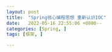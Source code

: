 ```yaml
---
layout: post
title:  "Spring核心编程思想 重新认识IOC"
date:   2022-05-16 22:55:06 +0800--
categories: [Spring, ]
tags: [框架, ]  

---
```


